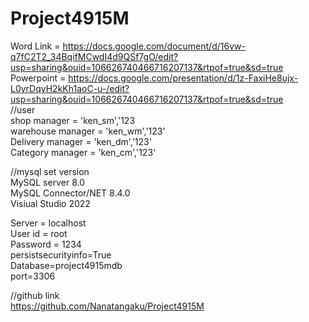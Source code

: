 # Project4915M

Word Link = https://docs.google.com/document/d/16vw-q7fC2T2_34BqifMCwdI4d9QSf7gO/edit?usp=sharing&ouid=106626740466716207137&rtpof=true&sd=true </br>
Powerpoint = https://docs.google.com/presentation/d/1z-FaxiHe8ujx-L0yrDqyH2kKh1aoC-u-/edit?usp=sharing&ouid=106626740466716207137&rtpof=true&sd=true </br>
//user </br>
shop manager = 'ken_sm','123 </br>
warehouse manager = 'ken_wm','123' </br>
Delivery manager = 'ken_dm','123' </br>
Category manager = 'ken_cm','123' </br>

//mysql set version  </br>
MySQL server 8.0 </br>
MySQL Connector/NET 8.4.0 </br>
Visiual Studio 2022  </br>

Server = localhost </br>
User id = root </br>
Password = 1234 </br>
persistsecurityinfo=True </br>
Database=project4915mdb </br>
port=3306 </br>

//github link  </br>
https://github.com/Nanatangaku/Project4915M </br>
